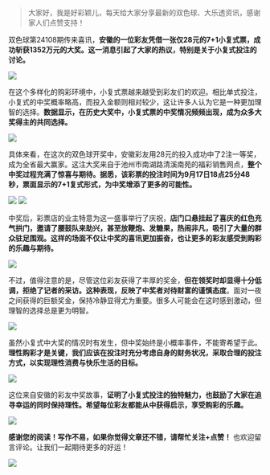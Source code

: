 > 大家好，我是好彩颖儿，每天给大家分享最新的双色球、大乐透资讯，感谢家人们点赞支持！



双色球第24108期传来喜讯，**安徽的一位彩友凭借一张仅28元的7+1小复式票，成功斩获1352万元的大奖。这一消息引起了大家的热议，特别是关于小复式投注的讨论。**


![](https://cdn.jsdelivr.net/gh/wangwenjie1314/PicCDN/2024-9-25/1727256868509-image.png)



在这个多样化的购彩环境中，小复式票越来越受到彩友们的欢迎。相比单式投注，小复式的中奖概率略高，而投入金额则相对较少，这让许多人认为它是一种更加理智的选择。**数据显示，在历史大奖中，小复式票的中奖情况频频出现，成为众多大奖得主的共同选择。**


![](https://cdn.jsdelivr.net/gh/wangwenjie1314/PicCDN/2024-9-18/1726614547191-image.png)


具体来看，在这次的双色球开奖中，安徽彩友用28元的投入成功中了2注一等奖，成为全省最大赢家。这注大奖来自于池州市南湖路清溪南苑的福彩销售网点，**整个中奖过程充满了惊喜与期待。据悉，该彩票的投注时间为9月17日18点25分48秒，票面显示的7+1复式形式，为中奖增添了更多的可能性。**

![](https://cdn.jsdelivr.net/gh/wangwenjie1314/PicCDN/2024-9-25/1727256827494-image.png)
![](https://cdn.jsdelivr.net/gh/wangwenjie1314/PicCDN/2024-9-18/1726614569782-image.png)

中奖后，彩票店的业主特意为这一盛事举行了庆祝，**店门口悬挂起了喜庆的红色充气拱门，邀请了腰鼓队来助兴，甚至放鞭炮、发糖果，热闹非凡，吸引了大量的群众驻足围观。这样的场面不仅让中奖的喜讯更加振奋，也让更多的彩友感受到购彩的乐趣与期待。**

![](https://cdn.jsdelivr.net/gh/wangwenjie1314/PicCDN/2024-9-25/1727256768489-image.png)

不过，值得注意的是，尽管这位彩友获得了丰厚的奖金，**但在领奖时却显得十分低调，拒绝了记者的采访。这种表现，反映了中奖者对待财富的谨慎态度**。面对一夜之间获得的巨额奖金，保持冷静显得尤为重要。很多人可能会在这时感到激动，但理智的选择总是更为明智。


![](https://cdn.jsdelivr.net/gh/wangwenjie1314/PicCDN/2024-9-25/1727256904594-image.png)


虽然小复式中大奖的情况时有发生，但中奖始终是小概率事件，不能寄希望于此。**理性购彩才是关键，我们应该在投注时充分考虑自身的财务状况，采取合理的投注方式，以实现理性消费与快乐生活的目标。**



![](https://cdn.jsdelivr.net/gh/wangwenjie1314/PicCDN/2024-9-25/1727257111064-image.png)



这位来自安徽的彩友中奖故事，**证明了小复式投注的独特魅力，也鼓励了大家在追寻幸运的同时保持理性。希望每位彩友都能从中获得启示，享受购彩的乐趣。**


![](https://cdn.jsdelivr.net/gh/wangwenjie1314/PicCDN/2024-9-25/1727256895053-image.png)


**感谢您的阅读！写作不易，如果你觉得文章还不错，请帮忙关注+点赞！** 也欢迎留言评论。让我们一起期待更多的好运！

![](https://cdn.jsdelivr.net/gh/wangwenjie1314/PicCDN/2024-9-25/1727257076729-image.png)